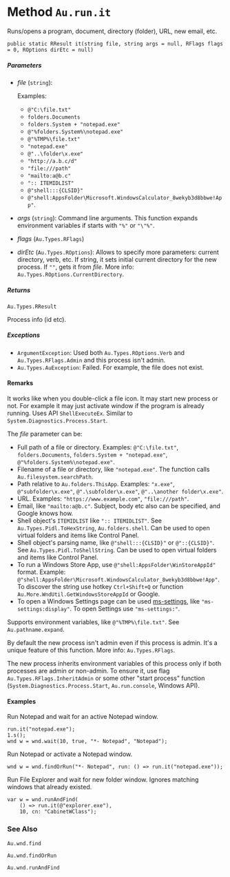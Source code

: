 # Method `Au.run.it`

Runs/opens a program, document, directory (folder), URL, new email, etc.

```
public static RResult it(string file, string args = null, RFlags flags = 0, ROptions dirEtc = null)
```

##### Parameters

- *file*  (`string`):

    Examples:

    - `@"C:\file.txt"`
    - `folders.Documents`
    - `folders.System + "notepad.exe"`
    - `@"%folders.System%\notepad.exe"`
    - `@"%TMP%\file.txt"`
    - `"notepad.exe"`
    - `@"..\folder\x.exe"`
    - `"http://a.b.c/d"`
    - `"file:///path"`
    - `"mailto:a@b.c"`
    - `":: ITEMIDLIST"`
    - `@"shell:::{CLSID}"`
    - `@"shell:AppsFolder\Microsoft.WindowsCalculator_8wekyb3d8bbwe!App"`.
- *args*  (`string`):
    Command line arguments. This function expands environment variables if starts with `"%"` or `"\"%"`.
- *flags*  (`Au.Types.RFlags`)
- *dirEtc*  (`Au.Types.ROptions`):
    Allows to specify more parameters: current directory, verb, etc. If string, it sets initial current directory for the new process. If `""`, gets it from *file*. More info: `Au.Types.ROptions.CurrentDirectory`.

##### Returns

`Au.Types.RResult`

Process info (id etc).

##### Exceptions

- `ArgumentException`:
    Used both `Au.Types.ROptions.Verb` and `Au.Types.RFlags.Admin` and this process isn't admin.
- `Au.Types.AuException`:
    Failed. For example, the file does not exist.

#### Remarks

It works like when you double-click a file icon. It may start new process or not. For example it may just activate window if the program is already running. Uses API `ShellExecuteEx`. Similar to `System.Diagnostics.Process.Start`.

The *file* parameter can be:

- Full path of a file or directory. Examples: `@"C:\file.txt"`, `folders.Documents`, `folders.System + "notepad.exe"`, `@"%folders.System%\notepad.exe"`.
- Filename of a file or directory, like `"notepad.exe"`. The function calls `Au.filesystem.searchPath`.
- Path relative to `Au.folders.ThisApp`. Examples: `"x.exe"`, `@"subfolder\x.exe"`, `@".\subfolder\x.exe"`, `@"..\another folder\x.exe"`.
- URL. Examples: `"https://www.example.com"`, `"file:///path"`.
- Email, like `"mailto:a@b.c"`. Subject, body etc also can be specified, and Google knows how.
- Shell object's `ITEMIDLIST` like `":: ITEMIDLIST"`. See `Au.Types.Pidl.ToHexString`, `Au.folders.shell`. Can be used to open virtual folders and items like Control Panel.
- Shell object's parsing name, like `@"shell:::{CLSID}"` or `@"::{CLSID}"`. See `Au.Types.Pidl.ToShellString`. Can be used to open virtual folders and items like Control Panel.
- To run a Windows Store App, use `@"shell:AppsFolder\WinStoreAppId"` format. Example: `@"shell:AppsFolder\Microsoft.WindowsCalculator_8wekyb3d8bbwe!App"`. To discover the string use hotkey `Ctrl+Shift+Q` or function `Au.More.WndUtil.GetWindowsStoreAppId` or Google.
- To open a Windows Settings page can be used [ms-settings](https://www.google.com/search?q=ms-settings), like `"ms-settings:display"`. To open Settings use `"ms-settings:"`.

Supports environment variables, like `@"%TMP%\file.txt"`. See `Au.pathname.expand`.

By default the new process isn't admin even if this process is admin. It's a unique feature of this function. More info: `Au.Types.RFlags`.

The new process inherits environment variables of this process only if both processes are admin or non-admin. To ensure it, use flag `Au.Types.RFlags.InheritAdmin` or some other "start process" function (`System.Diagnostics.Process.Start`, `Au.run.console`, Windows API).

#### Examples

Run Notepad and wait for an active Notepad window.

```
run.it("notepad.exe");
1.s();
wnd w = wnd.wait(10, true, "*- Notepad", "Notepad");
```

Run Notepad or activate a Notepad window.

```
wnd w = wnd.findOrRun("*- Notepad", run: () => run.it("notepad.exe"));
```

Run File Explorer and wait for new folder window. Ignores matching windows that already existed.

```
var w = wnd.runAndFind(
	() => run.it(@"explorer.exe"),
	10, cn: "CabinetWClass");
```

### See Also

`Au.wnd.find`

`Au.wnd.findOrRun`

`Au.wnd.runAndFind`